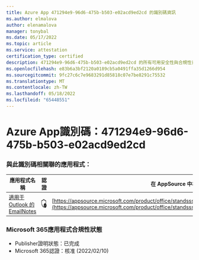 ```yaml
---
title: Azure App 471294e9-96d6-475b-b503-e02acd9ed2cd 的識別碼資訊
ms.author: elmalova
author: elenamalova
manager: tonybal
ms.date: 05/17/2022
ms.topic: article
ms.service: attestation
certification_type: certified
description: 471294e9-96d6-475b-b503-e02acd9ed2cd 的所有可用安全性與合規性資訊。
ms.openlocfilehash: e83b6a3bf2120a0189cb5a0491ffa35d1266d954
ms.sourcegitcommit: 9fc27c6c7e9683291d85818c07e7be8291c75532
ms.translationtype: MT
ms.contentlocale: zh-TW
ms.lasthandoff: 05/18/2022
ms.locfileid: "65448551"
---
```

# <a name="azure-app-id-471294e9-96d6-475b-b503-e02acd9ed2cd"></a>Azure App識別碼：471294e9-96d6-475b-b503-e02acd9ed2cd


### <a name="apps-associated-with-this-id"></a>與此識別碼相關聯的應用程式：
| **應用程式名稱** | **認證** | **在 AppSource 中檢視** |
|--------------|---------------|-----------------------|
| [適用于 Outlook 的 EmailNotes](../forward/standsssouthpacificltd1581455821226.emailnotes.md) | <img alt="Certified application badge" src="../media/certified-badge.png" height="25" width="25" /> | [https://appsource.microsoft.com/product/office/standsssouthpacificltd1581455821226.emailnotes](https://appsource.microsoft.com/product/office/standsssouthpacificltd1581455821226.emailnotes) |

### <a name="microsoft-365-app-compliance-status"></a>Microsoft 365應用程式合規性狀態
- Publisher證明狀態：已完成
- Microsoft 365認證：核准 (2022/02/10) 
